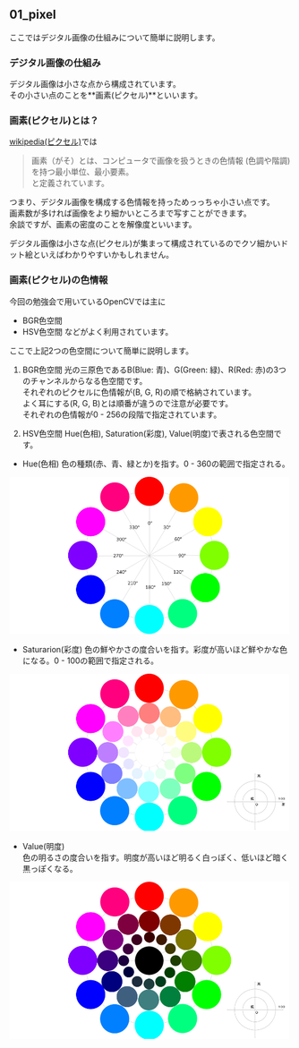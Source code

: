 ## 01_pixel
  
ここではデジタル画像の仕組みについて簡単に説明します。  
  
### デジタル画像の仕組み
  
デジタル画像は小さな点から構成されています。  
その小さい点のことを**画素(ピクセル)**といいます。  
  
### 画素(ピクセル)とは？

[wikipedia(ピクセル)](https://ja.wikipedia.org/wiki/%E3%83%94%E3%82%AF%E3%82%BB%E3%83%AB)では  
>画素（がそ）とは、コンピュータで画像を扱うときの色情報 (色調や階調) を持つ最小単位、最小要素。  
と定義されています。  
  
つまり、デジタル画像を構成する色情報を持っためっっちゃ小さい点です。  
画素数が多ければ画像をより細かいところまで写すことができます。  
余談ですが、画素の密度のことを解像度といいます。  
  
デジタル画像は小さな点(ピクセル)が集まって構成されているのでクソ細かいドット絵といえばわかりやすいかもしれません。  
  
### 画素(ピクセル)の色情報  

今回の勉強会で用いているOpenCVでは主に  
- BGR色空間
- HSV色空間
などがよく利用されています。  
  
ここで上記2つの色空間について簡単に説明します。  
  
1. BGR色空間
光の三原色であるB(Blue: 青)、G(Green: 緑)、R(Red: 赤)の3つのチャンネルからなる色空間です。  
それぞれのピクセルに色情報が(B, G, R)の順で格納されています。  
よく耳にする(R, G, B)とは順番が違うので注意が必要です。  
それぞれの色情報が0 - 256の段階で指定されています。  
  
2. HSV色空間
Hue(色相), Saturation(彩度), Value(明度)で表される色空間です。  
- Hue(色相)
色の種類(赤、青、緑とか)を指す。0 - 360の範囲で指定される。  
<img src=https://github.com/Dansato1203/images/blob/master/VisionTutorial-python/HSV_hue.png width=500px>  
  
- Saturarion(彩度)
色の鮮やかさの度合いを指す。彩度が高いほど鮮やかな色になる。0 - 100の範囲で指定される。  
<img src=https://github.com/Dansato1203/images/blob/master/VisionTutorial-python/HSV_saturation.png width=500px>  
  
- Value(明度)  
色の明るさの度合いを指す。明度が高いほど明るく白っぽく、低いほど暗く黒っぽくなる。  
<img src=https://github.com/Dansato1203/images/blob/master/VisionTutorial-python/HSV_value.png width=500px>  

